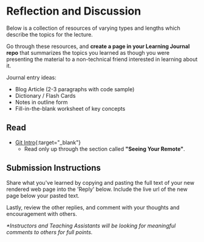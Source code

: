 # Reflection and Discussion

Below is a collection of resources of varying types and lengths which describe the topics for the lecture.  

Go through these resources, and **create a page in your Learning Journal repo** that summarizes the topics you learned as though you were presenting the material to a non-technical friend interested in learning about it.

Journal entry ideas:

* Blog Article (2-3 paragraphs with code sample)
* Dictionary / Flash Cards
* Notes in outline form
* Fill-in-the-blank worksheet of key concepts

## Read

- [Git Intro](https://blog.udemy.com/git-tutorial-a-comprehensive-guide/){:target="_blank"}
  - Read only up through the section called **"Seeing Your Remote"**.

## Submission Instructions

Share what you've learned by copying and pasting the full text of your new rendered web page into the 'Reply' below. Include the live url of the new page below your pasted text.
  
Lastly, review the other replies, and comment with your thoughts and encouragement with others.

*\*Instructors and Teaching Assistants will be looking for meaningful comments to others for full points.*
